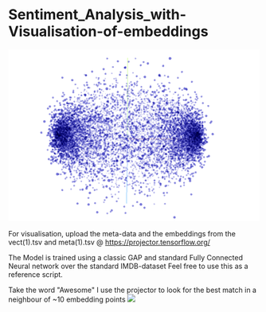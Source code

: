 # Sentiment_Analysis_with-Visualisation-of-embeddings
![](/emb.PNG)

For visualisation, upload the meta-data and the embeddings from the vect(1).tsv and meta(1).tsv @ https://projector.tensorflow.org/

The Model is trained using a classic GAP and standard Fully Connected Neural network over the standard IMDB-dataset
Feel free to use this as a reference script.

Take the word "Awesome" I use the projector to look for the best match in a neighbour of ~10 embedding points
![](/wordloudproj.PNG)
